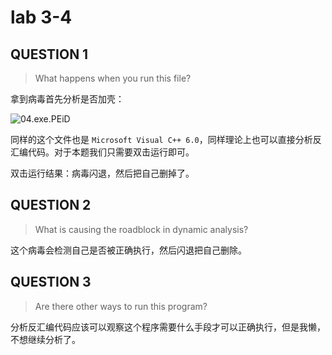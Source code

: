 # lab 3-4

## QUESTION 1

> What happens when you run this file?

拿到病毒首先分析是否加壳：

![04.exe.PEiD](../04.exe.PEiD.png)

同样的这个文件也是 `Microsoft Visual C++ 6.0`，同样理论上也可以直接分析反汇编代码。对于本题我们只需要双击运行即可。

双击运行结果：病毒闪退，然后把自己删掉了。

## QUESTION 2

> What is causing the roadblock in dynamic analysis?

这个病毒会检测自己是否被正确执行，然后闪退把自己删除。

## QUESTION 3

> Are there other ways to run this program?

分析反汇编代码应该可以观察这个程序需要什么手段才可以正确执行，但是我懒，不想继续分析了。

